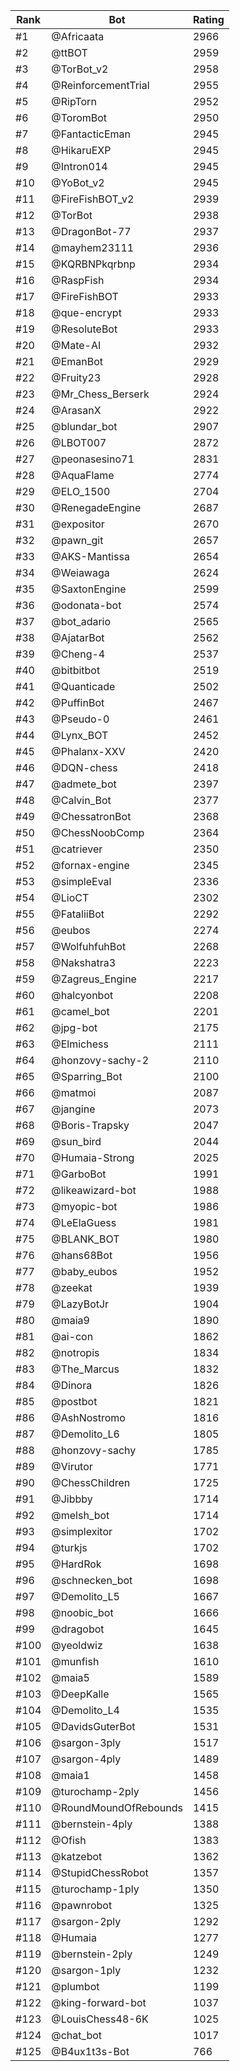 Rank|Bot|Rating
---|---|---
#1|@Africaata|2966
#2|@ttBOT|2959
#3|@TorBot_v2|2958
#4|@ReinforcementTrial|2955
#5|@RipTorn|2952
#6|@ToromBot|2950
#7|@FantacticEman|2945
#8|@HikaruEXP|2945
#9|@Intron014|2945
#10|@YoBot_v2|2945
#11|@FireFishBOT_v2|2939
#12|@TorBot|2938
#13|@DragonBot-77|2937
#14|@mayhem23111|2936
#15|@KQRBNPkqrbnp|2934
#16|@RaspFish|2934
#17|@FireFishBOT|2933
#18|@que-encrypt|2933
#19|@ResoluteBot|2933
#20|@Mate-AI|2932
#21|@EmanBot|2929
#22|@Fruity23|2928
#23|@Mr_Chess_Berserk|2924
#24|@ArasanX|2922
#25|@blundar_bot|2907
#26|@LBOT007|2872
#27|@peonasesino71|2831
#28|@AquaFlame|2774
#29|@ELO_1500|2704
#30|@RenegadeEngine|2687
#31|@expositor|2670
#32|@pawn_git|2657
#33|@AKS-Mantissa|2654
#34|@Weiawaga|2624
#35|@SaxtonEngine|2599
#36|@odonata-bot|2574
#37|@bot_adario|2565
#38|@AjatarBot|2562
#39|@Cheng-4|2537
#40|@bitbitbot|2519
#41|@Quanticade|2502
#42|@PuffinBot|2467
#43|@Pseudo-0|2461
#44|@Lynx_BOT|2452
#45|@Phalanx-XXV|2420
#46|@DQN-chess|2418
#47|@admete_bot|2397
#48|@Calvin_Bot|2377
#49|@ChessatronBot|2368
#50|@ChessNoobComp|2364
#51|@catriever|2350
#52|@fornax-engine|2345
#53|@simpleEval|2336
#54|@LioCT|2302
#55|@FataliiBot|2292
#56|@eubos|2274
#57|@WolfuhfuhBot|2268
#58|@Nakshatra3|2223
#59|@Zagreus_Engine|2217
#60|@halcyonbot|2208
#61|@camel_bot|2201
#62|@jpg-bot|2175
#63|@Elmichess|2111
#64|@honzovy-sachy-2|2110
#65|@Sparring_Bot|2100
#66|@matmoi|2087
#67|@jangine|2073
#68|@Boris-Trapsky|2047
#69|@sun_bird|2044
#70|@Humaia-Strong|2025
#71|@GarboBot|1991
#72|@likeawizard-bot|1988
#73|@myopic-bot|1986
#74|@LeElaGuess|1981
#75|@BLANK_BOT|1980
#76|@hans68Bot|1956
#77|@baby_eubos|1952
#78|@zeekat|1939
#79|@LazyBotJr|1904
#80|@maia9|1890
#81|@ai-con|1862
#82|@notropis|1834
#83|@The_Marcus|1832
#84|@Dinora|1826
#85|@postbot|1821
#86|@AshNostromo|1816
#87|@Demolito_L6|1805
#88|@honzovy-sachy|1785
#89|@Virutor|1771
#90|@ChessChildren|1725
#91|@Jibbby|1714
#92|@melsh_bot|1714
#93|@simplexitor|1702
#94|@turkjs|1702
#95|@HardRok|1698
#96|@schnecken_bot|1698
#97|@Demolito_L5|1667
#98|@noobic_bot|1666
#99|@dragobot|1645
#100|@yeoldwiz|1638
#101|@munfish|1610
#102|@maia5|1589
#103|@DeepKalle|1565
#104|@Demolito_L4|1535
#105|@DavidsGuterBot|1531
#106|@sargon-3ply|1517
#107|@sargon-4ply|1489
#108|@maia1|1458
#109|@turochamp-2ply|1456
#110|@RoundMoundOfRebounds|1415
#111|@bernstein-4ply|1388
#112|@Ofish|1383
#113|@katzebot|1362
#114|@StupidChessRobot|1357
#115|@turochamp-1ply|1350
#116|@pawnrobot|1325
#117|@sargon-2ply|1292
#118|@Humaia|1277
#119|@bernstein-2ply|1249
#120|@sargon-1ply|1232
#121|@plumbot|1199
#122|@king-forward-bot|1037
#123|@LouisChess48-6K|1025
#124|@chat_bot|1017
#125|@B4ux1t3s-Bot|766

